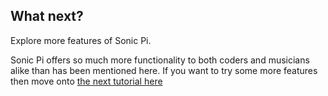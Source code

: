 ## What next?

Explore more features of Sonic Pi.

Sonic Pi offers so much more functionality to both coders and musicians alike than has been mentioned here. If you want to try some more features then move onto [the next tutorial here](worksheet-2.md)


